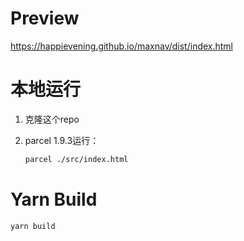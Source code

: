 # Preview

https://happievening.github.io/maxnav/dist/index.html



# 本地运行

1. 克隆这个repo

2. parcel 1.9.3运行：

   ~~~sh
   parcel ./src/index.html
   ~~~

   

# Yarn Build

~~~sh
yarn build
~~~
